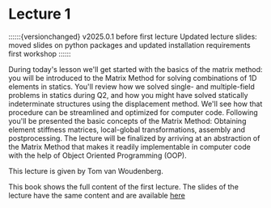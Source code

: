 # Lecture 1

::::::{versionchanged} v2025.0.1 before first lecture
Updated lecture slides: moved slides on python packages and updated installation requirements first workshop
::::::

During today's lesson we'll get started with the basics of the matrix method: you will be introduced to the Matrix Method for solving combinations of 1D elements in statics. You'll review how we solved single- and multiple-field problems in statics during Q2, and how you might have solved statically indeterminate structures using the displacement method. We'll see how that procedure can be streamlined and optimized for computer code. Following you'll be presented the basic concepts of the Matrix Method: Obtaining element stiffness matrices, local-global transformations, assembly and postprocessing. The lecture will be finalized by arriving at an abstraction of the Matrix Method that makes it readily implementable in computer code with the help of Object Oriented Programming (OOP).

This lecture is given by Tom van Woudenberg.

This book shows the full content of the first lecture. The slides of the lecture have the same content and are available [here](Lecture1.pdf)
